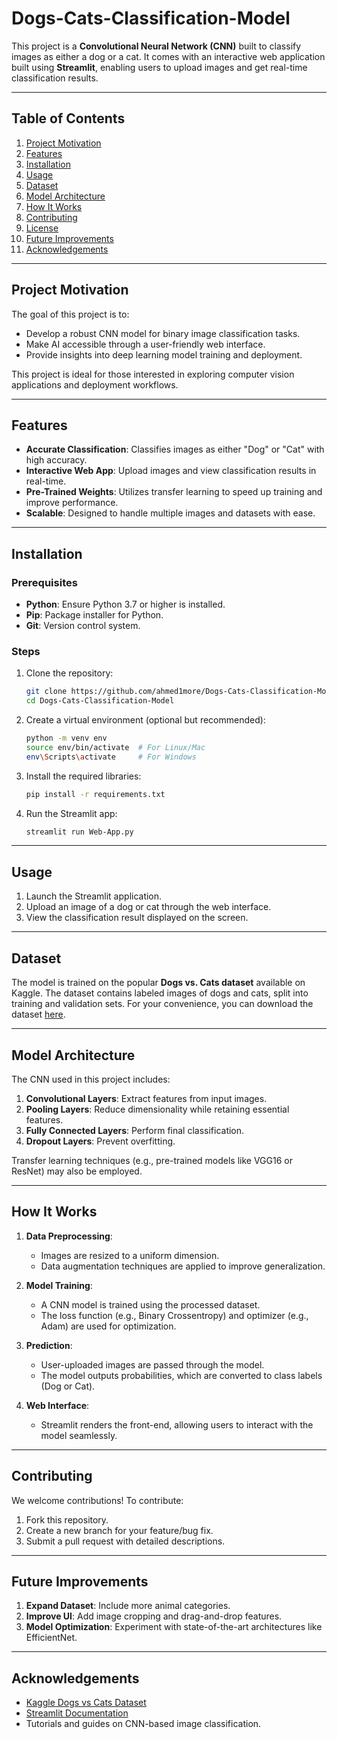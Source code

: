 
# Dogs-Cats-Classification-Model

This project is a **Convolutional Neural Network (CNN)** built to classify images as either a dog or a cat. It comes with an interactive web application built using **Streamlit**, enabling users to upload images and get real-time classification results.

---

## Table of Contents

1. [Project Motivation](#project-motivation)
2. [Features](#features)
3. [Installation](#installation)
4. [Usage](#usage)
5. [Dataset](#dataset)
6. [Model Architecture](#model-architecture)
7. [How It Works](#how-it-works)
8. [Contributing](#contributing)
9. [License](#license)
10. [Future Improvements](#future-improvements)
11. [Acknowledgements](#acknowledgements)

---

## Project Motivation

The goal of this project is to:

- Develop a robust CNN model for binary image classification tasks.
- Make AI accessible through a user-friendly web interface.
- Provide insights into deep learning model training and deployment.

This project is ideal for those interested in exploring computer vision applications and deployment workflows.

---

## Features

- **Accurate Classification**: Classifies images as either "Dog" or "Cat" with high accuracy.
- **Interactive Web App**: Upload images and view classification results in real-time.
- **Pre-Trained Weights**: Utilizes transfer learning to speed up training and improve performance.
- **Scalable**: Designed to handle multiple images and datasets with ease.

---

## Installation

### Prerequisites

- **Python**: Ensure Python 3.7 or higher is installed.
- **Pip**: Package installer for Python.
- **Git**: Version control system.

### Steps

1. Clone the repository:

   ```bash
   git clone https://github.com/ahmed1more/Dogs-Cats-Classification-Model.git
   cd Dogs-Cats-Classification-Model
   ```

2. Create a virtual environment (optional but recommended):

   ```bash
   python -m venv env
   source env/bin/activate  # For Linux/Mac
   env\Scripts\activate     # For Windows
   ```

3. Install the required libraries:

   ```bash
   pip install -r requirements.txt
   ```

4. Run the Streamlit app:

   ```bash
   streamlit run Web-App.py
   ```

---

## Usage

1. Launch the Streamlit application.
2. Upload an image of a dog or cat through the web interface.
3. View the classification result displayed on the screen.

---

## Dataset

The model is trained on the popular **Dogs vs. Cats dataset** available on Kaggle. The dataset contains labeled images of dogs and cats, split into training and validation sets. For your convenience, you can download the dataset [here](https://www.kaggle.com/c/dogs-vs-cats/data).

---

## Model Architecture

The CNN used in this project includes:

1. **Convolutional Layers**: Extract features from input images.
2. **Pooling Layers**: Reduce dimensionality while retaining essential features.
3. **Fully Connected Layers**: Perform final classification.
4. **Dropout Layers**: Prevent overfitting.

Transfer learning techniques (e.g., pre-trained models like VGG16 or ResNet) may also be employed.

---

## How It Works

1. **Data Preprocessing**:
   - Images are resized to a uniform dimension.
   - Data augmentation techniques are applied to improve generalization.

2. **Model Training**:
   - A CNN model is trained using the processed dataset.
   - The loss function (e.g., Binary Crossentropy) and optimizer (e.g., Adam) are used for optimization.

3. **Prediction**:
   - User-uploaded images are passed through the model.
   - The model outputs probabilities, which are converted to class labels (Dog or Cat).

4. **Web Interface**:
   - Streamlit renders the front-end, allowing users to interact with the model seamlessly.

---

## Contributing

We welcome contributions! To contribute:

1. Fork this repository.
2. Create a new branch for your feature/bug fix.
3. Submit a pull request with detailed descriptions.

---


## Future Improvements

1. **Expand Dataset**: Include more animal categories.
2. **Improve UI**: Add image cropping and drag-and-drop features.
3. **Model Optimization**: Experiment with state-of-the-art architectures like EfficientNet.


---

## Acknowledgements

- [Kaggle Dogs vs Cats Dataset](https://www.kaggle.com/c/dogs-vs-cats/data)
- [Streamlit Documentation](https://docs.streamlit.io)
- Tutorials and guides on CNN-based image classification.
